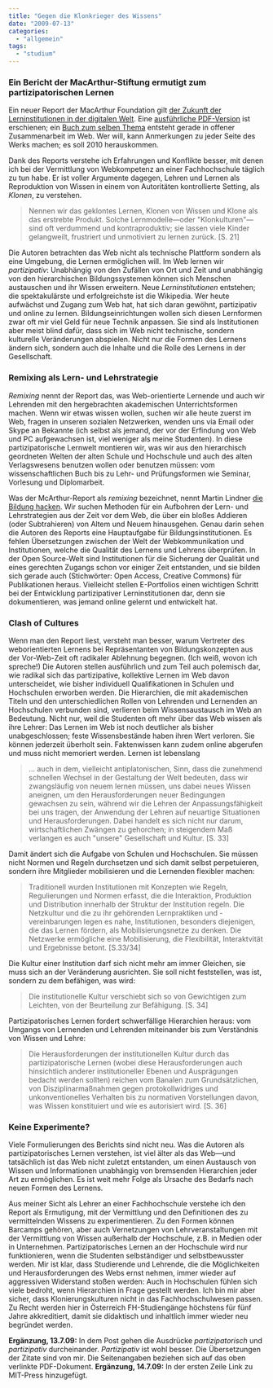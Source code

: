 ```yaml
---
title: "Gegen die Klonkrieger des Wissens"
date: "2009-07-13"
categories: 
  - "allgemein"
tags: 
  - "studium"
---
```


### Ein Bericht der MacArthur-Stiftung ermutigt zum partizipatorischen Lernen

Ein neuer Report der MacArthur Foundation gilt [der Zukunft der Lerninstitutionen in der digitalen Welt](http://mitpress.mit.edu/catalog/item/default.asp?ttype=2&tid=11841 "The Future of Learning Institutions in a Digital Age - The MIT Press"). Eine [ausführliche PDF-Version](http://mitpress.mit.edu/books/chapters/Future_of_Learning.pdf) ist erschienen; ein [Buch zum selben Thema](http://www.futureofthebook.org/HASTAC/learningreport/about/ "The Future of Learning Institutions in a Digital Age » About this project") entsteht gerade in offener Zusammenarbeit im Web. Wer will, kann Anmerkungen zu jeder Seite des Werks machen; es soll 2010 herauskommen.

Dank des Reports verstehe ich Erfahrungen und Konflikte besser, mit denen ich bei der Vermittlung von Webkompetenz an einer Fachhochschule täglich zu tun habe. Er ist voller Argumente dagegen, Lehren und Lernen als Reproduktion von Wissen in einem von Autoritäten kontrollierte Setting, als _Klonen_, zu verstehen.

> Nennen wir das geklontes Lernen, Klonen von Wissen und Klone als das erstrebte Produkt. Solche Lernmodelle—oder "Klonkulturen"—sind oft verdummend und kontraproduktiv; sie lassen viele Kinder gelangweilt, frustriert und unmotiviert zu lernen zurück. \[S. 21\]

Die Autoren betrachten das Web nicht als technische Plattform sondern als eine Umgebung, die Lernen ermöglichen will. Im Web lernen wir _partizipativ_: Unabhängig von den Zufällen von Ort und Zeit und unabhängig von den hierarchischen Bildungssystemen können sich Menschen austauschen und ihr Wissen erweitern. Neue _Lerninstitutionen_ entstehen; die spektakulärste und erfolgreichste ist die Wikipedia. Wer heute aufwächst und Zugang zum Web hat, hat sich daran gewöhnt, partizipativ und online zu lernen. Bildungseinrichtungen wollen sich diesen Lernformen zwar oft mir viel Geld für neue Technik anpassen. Sie sind als Institutionen aber meist blind dafür, dass sich im Web nicht technische, sondern kulturelle Veränderungen abspielen. Nicht nur die Formen des Lernens ändern sich, sondern auch die Inhalte und die Rolle des Lernens in der Gesellschaft.

### Remixing als Lern- und Lehrstrategie

_Remixing_ nennt der Report das, was Web-orientierte Lernende und auch wir Lehrenden mit den hergebrachten akademischen Unterrichtsformen machen. Wenn wir etwas wissen wollen, suchen wir alle heute zuerst im Web, fragen in unseren sozialen Netzwerken, wenden uns via Email oder Skype an Bekannte (ich selbst als jemand, der vor der Erfindung von Web und PC aufgewachsen ist, viel weniger als meine Studenten). In diese partizipatorische Lernwelt montieren wir, was wir aus den hierarchisch geordneten Welten der alten Schule und Hochschule und auch des alten Verlagswesens benutzen wollen oder benutzen müssen: vom wissenschaftlichen Buch bis zu Lehr- und Prüfungsformen wie Seminar, Vorlesung und Diplomarbeit.

Was der McArthur-Report als _remixing_ bezeichnet, nennt Martin Lindner [die Bildung hacken](http://wwweblern.pbworks.com/ "Die Bildung hacken"). Wir suchen Methoden für ein Aufbohren der Lern- und Lehrstrategien aus der Zeit vor dem Web, die über ein bloßes Addieren (oder Subtrahieren) von Altem und Neuem hinausgehen. Genau darin sehen die Autoren des Reports eine Hauptaufgabe für Bildungsinstitutionen. Es fehlen Übersetzungen zwischen der Welt der Webkommunikation und Institutionen, welche die Qualität des Lernens und Lehrens überprüfen. In der Open Source-Welt sind Institutionen für die Sicherung der Qualität und eines gerechten Zugangs schon vor einiger Zeit entstanden, und sie bilden sich gerade auch (Stichwörter: Open Access, Creative Commons) für Publikationen heraus. Vielleicht stellen E-Portfolios einen wichtigen Schritt bei der Entwicklung partizipativer Lerninstitutionen dar, denn sie dokumentieren, was jemand online gelernt und entwickelt hat.

### Clash of Cultures

Wenn man den Report liest, versteht man besser, warum Vertreter des weborientierten Lernens bei Repräsentanten von Bildungskonzepten aus der Vor-Web-Zeit oft radikaler Ablehnung begegnen. (Ich weiß, wovon ich spreche!) Die Autoren stellen ausführlich und zum Teil auch polemisch dar, wie radikal sich das partizipative, kollektive Lernen im Web davon unterscheidet, wie bisher individuell Qualifikationen in Schulen und Hochschulen erworben werden. Die Hierarchien, die mit akademischen Titeln und den unterschiedlichen Rollen von Lehrenden und Lernenden an Hochschulen verbunden sind, verlieren beim Wissensaustausch im Web an Bedeutung. Nicht nur, weil die Studenten oft mehr über das Web wissen als ihre Lehrer: Das Lernen im Web ist noch deutlicher als bisher unabgeschlossen; feste Wissensbestände haben ihren Wert verloren. Sie können jederzeit überholt sein. Faktenwissen kann zudem online abgerufen und muss nicht memoriert werden. Lernen ist lebenslang

> ... auch in dem, vielleicht antiplatonischen, Sinn, dass die zunehmend schnellen Wechsel in der Gestaltung der Welt bedeuten, dass wir zwangsläufig von neuem lernen müssen, uns dabei neues Wissen aneignen, um den Herausforderungen neuer Bedingungen gewachsen zu sein, während wir die Lehren der Anpassungsfähigkeit bei uns tragen, der Anwendung der Lehren auf neuartige Situationen und Herausforderungen. Dabei handelt es sich nicht nur darum, wirtschaftlichen Zwängen zu gehorchen; in steigendem Maß verlangen es auch "unsere" Gesellschaft und Kultur. \[S. 33\]

Damit ändert sich die Aufgabe von Schulen und Hochschulen. Sie müssen nicht Normen und Regeln durchsetzen und sich damit selbst perpetuieren, sondern ihre Mitglieder mobilisieren und die Lernenden flexibler machen:

> Traditionell wurden Institutionen mit Konzepten wie Regeln, Regulierungen und Normen erfasst, die die Interaktion, Produktion und Distribution innerhalb der Struktur der Institution regeln. Die Netzkultur und die zu ihr gehörenden Lernpraktiken und -vereinbarungen legen es nahe, Institutionen, besonders diejenigen, die das Lernen fördern, als Mobilisierungsnetze zu denken. Die Netzwerke ermögliche eine Mobilisierung, die Flexibilität, Interaktvität und Ergebnisse betont. \[S.33/34\]

Die Kultur einer Institution darf sich nicht mehr am immer Gleichen, sie muss sich an der Veränderung ausrichten. Sie soll nicht feststellen, was ist, sondern zu dem befähigen, was wird:

> Die institutionelle Kultur verschiebt sich so von Gewichtigen zum Leichten, von der Beurteilung zur Befähigung. \[S. 34\]

Partizipatorisches Lernen fordert schwerfällige Hierarchien heraus: vom Umgangs von Lernenden und Lehrenden miteinander bis zum Verständnis von Wissen und Lehre:

> Die Herausforderungen der institutionellen Kultur durch das partizipatorische Lernen (wobei diese Herausforderungen auch hinsichtlich anderer institutioneller Ebenen und Ausprägungen bedacht werden sollten) reichen vom Banalen zum Grundsätzlichen, von Disziplinarmaßnahmen gegen protokollwidriges und unkonventionelles Verhalten bis zu normativen Vorstellungen davon, was Wissen konstituiert und wie es autorisiert wird. \[S. 36\]

### Keine Experimente?

Viele Formulierungen des Berichts sind nicht neu. Was die Autoren als partizipatorisches Lernen verstehen, ist viel älter als das Web—und tatsächlich ist das Web nicht zuletzt entstanden, um einen Austausch von Wissen und Informationen unabhängig von bremsenden Hierarchien jeder Art zu ermöglichen. Es ist weit mehr Folge als Ursache des Bedarfs nach neuen Formen des Lernens.

Aus meiner Sicht als Lehrer an einer Fachhochschule verstehe ich den Report als Ermutigung, mit der Vermittlung und den Definitionen des zu vermittelnden Wissens zu experimentieren. Zu den Formen können Barcamps gehören, aber auch Vernetzungen von Lehrveranstaltungen mit der Vermittlung von Wissen außerhalb der Hochschule, z.B. in Medien oder in Unternehmen. Partizipatorisches Lernen an der Hochschule wird nur funktionieren, wenn die Studenten selbständiger und selbstbewusster werden. Mir ist klar, dass Studierende und Lehrende, die die Möglichkeiten und Herausforderungen des Webs ernst nehmen, immer wieder auf aggressiven Widerstand stoßen werden: Auch in Hochschulen fühlen sich viele bedroht, wenn Hierarchien in Frage gestellt werden. Ich bin mir aber sicher, dass Klonierungskulturen nicht in das Fachhochschulwesen passen. Zu Recht werden hier in Österreich FH-Studiengänge höchstens für fünf Jahre akkreditiert, damit sie didaktisch und inhaltlich immer wieder neu begründet werden.

**Ergänzung, 13.7.09:** In dem Post gehen die Ausdrücke _partizipatorisch_ und _partizipativ_ durcheinander. _Partizipativ_ ist wohl besser. Die Übersetzungen der Zitate sind von mir. Die Seitenangaben beziehen sich auf das oben verlinkte PDF-Dokument. **Ergänzung, 14.7.09:** In der ersten Zeile Link zu MIT-Press hinzugefügt.
